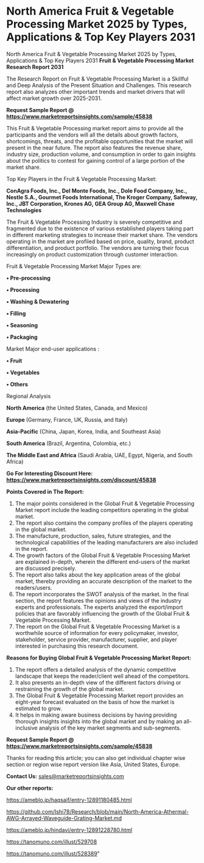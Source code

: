 # North America Fruit & Vegetable Processing Market 2025 by Types, Applications & Top Key Players 2031
North America Fruit & Vegetable Processing Market 2025 by Types, Applications & Top Key Players 2031
<strong>Fruit & Vegetable Processing Market Research Report 2031</strong>

The Research Report on Fruit & Vegetable Processing Market is a Skillful and Deep Analysis of the Present Situation and Challenges. This research report also analyzes other important trends and market drivers that will affect market growth over 2025-2031.

<strong>Request Sample Report @ <a href=https://www.marketreportsinsights.com/sample/45838>https://www.marketreportsinsights.com/sample/45838</a></strong>

This Fruit & Vegetable Processing market report aims to provide all the participants and the vendors will all the details about growth factors, shortcomings, threats, and the profitable opportunities that the market will present in the near future. The report also features the revenue share, industry size, production volume, and consumption in order to gain insights about the politics to contest for gaining control of a large portion of the market share.

Top Key Players in the Fruit & Vegetable Processing Market:

<strong>ConAgra Foods, Inc., Del Monte Foods, Inc., Dole Food Company, Inc., Nestle S.A., Gourmet Foods International, The Kroger Company, Safeway, Inc., JBT Corporation, Krones AG, GEA Group AG, Maxwell Chase Technologies</strong>

The Fruit & Vegetable Processing Industry is severely competitive and fragmented due to the existence of various established players taking part in different marketing strategies to increase their market share. The vendors operating in the market are profiled based on price, quality, brand, product differentiation, and product portfolio. The vendors are turning their focus increasingly on product customization through customer interaction.

Fruit & Vegetable Processing Market Major Types are:

<strong>•  Pre-processing

•  Processing

•  Washing & Dewatering

•  Filling

•  Seasoning

•  Packaging</strong>

Market Major end-user applications :

<strong>•  Fruit

•  Vegetables

•  Others</strong>

Regional Analysis

</u><strong><b>North America</b></strong> (the United States, Canada, and Mexico)

<strong><b>Europe </b></strong>(Germany, France, UK, Russia, and Italy)

<strong><b>Asia-Pacific</b></strong> (China, Japan, Korea, India, and Southeast Asia)

<strong><b>South America</b></strong> (Brazil, Argentina, Colombia, etc.)

<strong><b>The Middle East and Africa</b></strong> (Saudi Arabia, UAE, Egypt, Nigeria, and South Africa)

<strong>Go For Interesting Discount Here: <a href=https://www.marketreportsinsights.com/discount/45838>https://www.marketreportsinsights.com/discount/45838</a></strong>

<strong>Points Covered in The Report:</strong>
<ol>
  <li>The major points considered in the Global Fruit & Vegetable Processing Market report include the leading competitors operating in the global market.</li>
  <li>The report also contains the company profiles of the players operating in the global market.</li>
  <li>The manufacture, production, sales, future strategies, and the technological capabilities of the leading manufacturers are also included in the report.</li>
  <li>The growth factors of the Global Fruit & Vegetable Processing Market are explained in-depth, wherein the different end-users of the market are discussed precisely.</li>
  <li>The report also talks about the key application areas of the global market, thereby providing an accurate description of the market to the readers/users.</li>
  <li>The report incorporates the SWOT analysis of the market. In the final section, the report features the opinions and views of the industry experts and professionals. The experts analyzed the export/import policies that are favorably influencing the growth of the Global Fruit & Vegetable Processing Market.</li>
  <li>The report on the Global Fruit & Vegetable Processing Market is a worthwhile source of information for every policymaker, investor, stakeholder, service provider, manufacturer, supplier, and player interested in purchasing this research document.</li>
</ol>
<strong>Reasons for Buying Global Fruit & Vegetable Processing Market Report:</strong>

<ol>
  <li>The report offers a detailed analysis of the dynamic competitive landscape that keeps the reader/client well ahead of the competitors.</li>
  <li>It also presents an in-depth view of the different factors driving or restraining the growth of the global market.</li>
  <li>The Global Fruit & Vegetable Processing Market report provides an eight-year forecast evaluated on the basis of how the market is estimated to grow.</li>
  <li>It helps in making aware business decisions by having providing thorough insights insights into the global market and by making an all-inclusive analysis of the key market segments and sub-segments.</li>
</ol>
<strong>Request Sample Report @ <a href=https://www.marketreportsinsights.com/sample/45838>https://www.marketreportsinsights.com/sample/45838</a></strong>


Thanks for reading this article; you can also get individual chapter wise section or region wise report version like Asia, United States, Europe.

<strong>Contact Us:</strong>
sales@marketreportsinsights.com

<strong>Our other reports:</strong>

<a href=https://ameblo.jp/haqsaif/entry-12891180485.html>https://ameblo.jp/haqsaif/entry-12891180485.html</a>

<a href=https://github.com/Ishi78/Research/blob/main/North-America-Athermal-AWG-Arrayed-Waveguide-Grating-Market.md>https://github.com/Ishi78/Research/blob/main/North-America-Athermal-AWG-Arrayed-Waveguide-Grating-Market.md</a>

<a href=https://ameblo.jp/hindavi/entry-12891228780.html>https://ameblo.jp/hindavi/entry-12891228780.html</a>

<a href=https://tanomuno.com/illust/529708>https://tanomuno.com/illust/529708</a>

<a href=https://tanomuno.com/illust/528389>https://tanomuno.com/illust/528389</a>"

